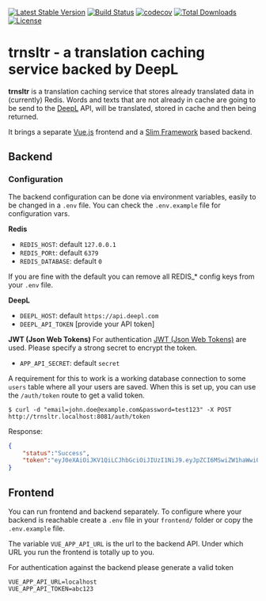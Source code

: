 [![Latest Stable Version](https://poser.pugx.org/codedge/trnsltr/v/stable?format=flat-square)](https://packagist.org/packages/codedge/trnsltr)
[![Build Status](https://travis-ci.org/codedge/trnsltr.svg?branch=master)](https://travis-ci.org/codedge/trnsltr)
[![codecov](https://codecov.io/gh/codedge/trnsltr/branch/master/graph/badge.svg)](https://codecov.io/gh/codedge/trnsltr)
[![Total Downloads](https://poser.pugx.org/codedge/trnsltr/downloads?format=flat-square)](https://packagist.org/packages/codedge/trnsltr)
[![License](https://poser.pugx.org/codedge/trnsltr/license?format=flat-square)](https://packagist.org/packages/codedge/trnsltr)

# trnsltr - a translation caching service backed by DeepL

**trnsltr** is a translation caching service that stores already translated data in (currently) Redis. Words and texts
that are not already in cache are going to be send to the [DeepL](https://www.deepl.com) API, will be translated, stored
in cache and then being returned.

It brings a separate [Vue.js](https://vuejs.org/) frontend and a [Slim Framework](https://www.slimframework.com) based backend.

## Backend

### Configuration

The backend configuration can be done via environment variables, easily to be changed in a `.env` file. You can check
the `.env.example` file for configuration vars.

**Redis**
* `REDIS_HOST`: default `127.0.0.1`
* `REDIS_PORt`: default `6379`
* `REDIS_DATABASE`: default `0` 

If you are fine with the default you can remove all REDIS_* config keys from your `.env` file.

**DeepL**
* `DEEPL_HOST`: default `https://api.deepl.com`
* `DEEPL_API_TOKEN` [provide your API token]

**JWT (Json Web Tokens)**
For authentication [JWT (Json Web Tokens)](https://jwt.io/) are used. Please specify a strong secret to encrypt the token.

* `APP_API_SECRET`: default `secret`

A requirement for this to work is a working database connection to some `users` table where all your users are saved.
When this is set up, you can use the `/auth/token` route to get a valid token.

```shell
$ curl -d "email=john.doe@example.com&password=test123" -X POST http://trnsltr.localhost:8081/auth/token
```
Response:
```json
{
    "status":"Success",
    "token":"eyJ0eXAiOiJKV1QiLCJhbGciOiJIUzI1NiJ9.eyJpZCI6MSwiZW1haWwiOiJobEBpbnF1ZW5jZS5jb20ifQ.qVLAR8MtHKxg38sCu7sWRZVjLdsd4eONHah4_HcrnHE"
}
```


## Frontend

You can run frontend and backend separately. To configure where your backend is reachable create a `.env` file in your `frontend/` folder
or copy the `.env.example` file.

The variable `VUE_APP_API_URL` is the url to the backend API. Under which URL you run the frontend is totally up to you.

For authentication against the backend please generate a valid token 

```shell
VUE_APP_API_URL=localhost
VUE_APP_API_TOKEN=abc123
```


